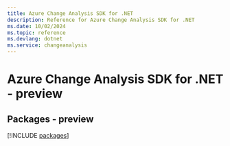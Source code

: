 ```yaml
---
title: Azure Change Analysis SDK for .NET
description: Reference for Azure Change Analysis SDK for .NET
ms.date: 10/02/2024
ms.topic: reference
ms.devlang: dotnet
ms.service: changeanalysis
---
```

# Azure Change Analysis SDK for .NET - preview
## Packages - preview
[!INCLUDE [packages](change-analysis-index.md)]